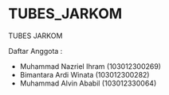 # TUBES_JARKOM
TUBES JARKOM 

Daftar Anggota :
- Muhammad Nazriel Ihram (103012300269)
- Bimantara Ardi Winata (103012300282)
- Muhammad Alvin Ababil (103012330064)
